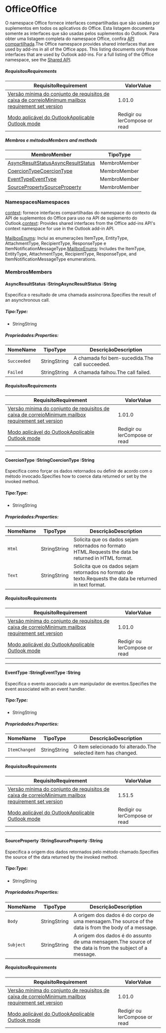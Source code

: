  

# <a name="office"></a><span data-ttu-id="70088-101">Office</span><span class="sxs-lookup"><span data-stu-id="70088-101">Office</span></span>

<span data-ttu-id="70088-p101">O namespace Office fornece interfaces compartilhadas que são usadas por suplementos em todos os aplicativos do Office. Esta listagem documenta somente as interfaces que são usadas pelos suplementos do Outlook. Para obter uma listagem completa do namespace Office, confira [API compartilhada](/javascript/api/office).</span><span class="sxs-lookup"><span data-stu-id="70088-p101">The Office namespace provides shared interfaces that are used by add-ins in all of the Office apps. This listing documents only those interfaces that are used by Outlook add-ins. For a full listing of the Office namespace, see the [Shared API](/javascript/api/office).</span></span>

##### <a name="requirements"></a><span data-ttu-id="70088-104">Requisitos</span><span class="sxs-lookup"><span data-stu-id="70088-104">Requirements</span></span>

|<span data-ttu-id="70088-105">Requisito</span><span class="sxs-lookup"><span data-stu-id="70088-105">Requirement</span></span>| <span data-ttu-id="70088-106">Valor</span><span class="sxs-lookup"><span data-stu-id="70088-106">Value</span></span>|
|---|---|
|[<span data-ttu-id="70088-107">Versão mínima do conjunto de requisitos de caixa de correio</span><span class="sxs-lookup"><span data-stu-id="70088-107">Minimum mailbox requirement set version</span></span>](/javascript/office/requirement-sets/outlook-api-requirement-sets)| <span data-ttu-id="70088-108">1.0</span><span class="sxs-lookup"><span data-stu-id="70088-108">1.0</span></span>|
|[<span data-ttu-id="70088-109">Modo aplicável do Outlook</span><span class="sxs-lookup"><span data-stu-id="70088-109">Applicable Outlook mode</span></span>](https://docs.microsoft.com/outlook/add-ins/#extension-points)| <span data-ttu-id="70088-110">Redigir ou ler</span><span class="sxs-lookup"><span data-stu-id="70088-110">Compose or read</span></span>|

##### <a name="members-and-methods"></a><span data-ttu-id="70088-111">Membros e métodos</span><span class="sxs-lookup"><span data-stu-id="70088-111">Members and methods</span></span>

| <span data-ttu-id="70088-112">Membro</span><span class="sxs-lookup"><span data-stu-id="70088-112">Member</span></span> | <span data-ttu-id="70088-113">Tipo</span><span class="sxs-lookup"><span data-stu-id="70088-113">Type</span></span> |
|--------|------|
| [<span data-ttu-id="70088-114">AsyncResultStatus</span><span class="sxs-lookup"><span data-stu-id="70088-114">AsyncResultStatus</span></span>](#asyncresultstatus-string) | <span data-ttu-id="70088-115">Membro</span><span class="sxs-lookup"><span data-stu-id="70088-115">Member</span></span> |
| [<span data-ttu-id="70088-116">CoercionType</span><span class="sxs-lookup"><span data-stu-id="70088-116">CoercionType</span></span>](#coerciontype-string) | <span data-ttu-id="70088-117">Membro</span><span class="sxs-lookup"><span data-stu-id="70088-117">Member</span></span> |
| [<span data-ttu-id="70088-118">EventType</span><span class="sxs-lookup"><span data-stu-id="70088-118">EventType</span></span>](#eventtype-string) | <span data-ttu-id="70088-119">Membro</span><span class="sxs-lookup"><span data-stu-id="70088-119">Member</span></span> |
| [<span data-ttu-id="70088-120">SourceProperty</span><span class="sxs-lookup"><span data-stu-id="70088-120">SourceProperty</span></span>](#sourceproperty-string) | <span data-ttu-id="70088-121">Membro</span><span class="sxs-lookup"><span data-stu-id="70088-121">Member</span></span> |

### <a name="namespaces"></a><span data-ttu-id="70088-122">Namespaces</span><span class="sxs-lookup"><span data-stu-id="70088-122">Namespaces</span></span>

<span data-ttu-id="70088-123">[context](office.context.md): fornece interfaces compartilhadas do namespace do contexto da API de suplementos do Office para uso na API de suplemento do Outlook.</span><span class="sxs-lookup"><span data-stu-id="70088-123">[context](office.context.md): Provides shared interfaces from the Office add-ins API's context namespace for use in the Outlook add-in API.</span></span>

<span data-ttu-id="70088-124">[MailboxEnums](/javascript/api/outlook/office.mailboxenums.attachmenttype): Inclui as enumerações ItemType, EntityType, AttachmentType, RecipientType, ResponseType e ItemNotificationMessageType.</span><span class="sxs-lookup"><span data-stu-id="70088-124">[MailboxEnums](/javascript/api/outlook/office.mailboxenums.attachmenttype): Includes the ItemType, EntityType, AttachmentType, RecipientType, ResponseType, and ItemNotificationMessageType enumerations.</span></span>

### <a name="members"></a><span data-ttu-id="70088-125">Membros</span><span class="sxs-lookup"><span data-stu-id="70088-125">Members</span></span>

####  <a name="asyncresultstatus-string"></a><span data-ttu-id="70088-126">AsyncResultStatus :String</span><span class="sxs-lookup"><span data-stu-id="70088-126">AsyncResultStatus :String</span></span>

<span data-ttu-id="70088-127">Especifica o resultado de uma chamada assíncrona.</span><span class="sxs-lookup"><span data-stu-id="70088-127">Specifies the result of an asynchronous call.</span></span>

##### <a name="type"></a><span data-ttu-id="70088-128">Tipo:</span><span class="sxs-lookup"><span data-stu-id="70088-128">Type:</span></span>

*   <span data-ttu-id="70088-129">String</span><span class="sxs-lookup"><span data-stu-id="70088-129">String</span></span>

##### <a name="properties"></a><span data-ttu-id="70088-130">Propriedades:</span><span class="sxs-lookup"><span data-stu-id="70088-130">Properties:</span></span>

|<span data-ttu-id="70088-131">Nome</span><span class="sxs-lookup"><span data-stu-id="70088-131">Name</span></span>| <span data-ttu-id="70088-132">Tipo</span><span class="sxs-lookup"><span data-stu-id="70088-132">Type</span></span>| <span data-ttu-id="70088-133">Descrição</span><span class="sxs-lookup"><span data-stu-id="70088-133">Description</span></span>|
|---|---|---|
|`Succeeded`| <span data-ttu-id="70088-134">String</span><span class="sxs-lookup"><span data-stu-id="70088-134">String</span></span>|<span data-ttu-id="70088-135">A chamada foi bem-sucedida.</span><span class="sxs-lookup"><span data-stu-id="70088-135">The call succeeded.</span></span>|
|`Failed`| <span data-ttu-id="70088-136">String</span><span class="sxs-lookup"><span data-stu-id="70088-136">String</span></span>|<span data-ttu-id="70088-137">A chamada falhou.</span><span class="sxs-lookup"><span data-stu-id="70088-137">The call failed.</span></span>|

##### <a name="requirements"></a><span data-ttu-id="70088-138">Requisitos</span><span class="sxs-lookup"><span data-stu-id="70088-138">Requirements</span></span>

|<span data-ttu-id="70088-139">Requisito</span><span class="sxs-lookup"><span data-stu-id="70088-139">Requirement</span></span>| <span data-ttu-id="70088-140">Valor</span><span class="sxs-lookup"><span data-stu-id="70088-140">Value</span></span>|
|---|---|
|[<span data-ttu-id="70088-141">Versão mínima do conjunto de requisitos de caixa de correio</span><span class="sxs-lookup"><span data-stu-id="70088-141">Minimum mailbox requirement set version</span></span>](/javascript/office/requirement-sets/outlook-api-requirement-sets)| <span data-ttu-id="70088-142">1.0</span><span class="sxs-lookup"><span data-stu-id="70088-142">1.0</span></span>|
|[<span data-ttu-id="70088-143">Modo aplicável do Outlook</span><span class="sxs-lookup"><span data-stu-id="70088-143">Applicable Outlook mode</span></span>](https://docs.microsoft.com/outlook/add-ins/#extension-points)| <span data-ttu-id="70088-144">Redigir ou ler</span><span class="sxs-lookup"><span data-stu-id="70088-144">Compose or read</span></span>|

---

####  <a name="coerciontype-string"></a><span data-ttu-id="70088-145">CoercionType :String</span><span class="sxs-lookup"><span data-stu-id="70088-145">CoercionType :String</span></span>

<span data-ttu-id="70088-146">Especifica como forçar os dados retornados ou definir de acordo com o método invocado.</span><span class="sxs-lookup"><span data-stu-id="70088-146">Specifies how to coerce data returned or set by the invoked method.</span></span>

##### <a name="type"></a><span data-ttu-id="70088-147">Tipo:</span><span class="sxs-lookup"><span data-stu-id="70088-147">Type:</span></span>

*   <span data-ttu-id="70088-148">String</span><span class="sxs-lookup"><span data-stu-id="70088-148">String</span></span>

##### <a name="properties"></a><span data-ttu-id="70088-149">Propriedades:</span><span class="sxs-lookup"><span data-stu-id="70088-149">Properties:</span></span>

|<span data-ttu-id="70088-150">Nome</span><span class="sxs-lookup"><span data-stu-id="70088-150">Name</span></span>| <span data-ttu-id="70088-151">Tipo</span><span class="sxs-lookup"><span data-stu-id="70088-151">Type</span></span>| <span data-ttu-id="70088-152">Descrição</span><span class="sxs-lookup"><span data-stu-id="70088-152">Description</span></span>|
|---|---|---|
|`Html`| <span data-ttu-id="70088-153">String</span><span class="sxs-lookup"><span data-stu-id="70088-153">String</span></span>|<span data-ttu-id="70088-154">Solicita que os dados sejam retornados no formato HTML.</span><span class="sxs-lookup"><span data-stu-id="70088-154">Requests the data be returned in HTML format.</span></span>|
|`Text`| <span data-ttu-id="70088-155">String</span><span class="sxs-lookup"><span data-stu-id="70088-155">String</span></span>|<span data-ttu-id="70088-156">Solicita que os dados sejam retornados no formato de texto.</span><span class="sxs-lookup"><span data-stu-id="70088-156">Requests the data be returned in text format.</span></span>|

##### <a name="requirements"></a><span data-ttu-id="70088-157">Requisitos</span><span class="sxs-lookup"><span data-stu-id="70088-157">Requirements</span></span>

|<span data-ttu-id="70088-158">Requisito</span><span class="sxs-lookup"><span data-stu-id="70088-158">Requirement</span></span>| <span data-ttu-id="70088-159">Valor</span><span class="sxs-lookup"><span data-stu-id="70088-159">Value</span></span>|
|---|---|
|[<span data-ttu-id="70088-160">Versão mínima do conjunto de requisitos de caixa de correio</span><span class="sxs-lookup"><span data-stu-id="70088-160">Minimum mailbox requirement set version</span></span>](/javascript/office/requirement-sets/outlook-api-requirement-sets)| <span data-ttu-id="70088-161">1.0</span><span class="sxs-lookup"><span data-stu-id="70088-161">1.0</span></span>|
|[<span data-ttu-id="70088-162">Modo aplicável do Outlook</span><span class="sxs-lookup"><span data-stu-id="70088-162">Applicable Outlook mode</span></span>](https://docs.microsoft.com/outlook/add-ins/#extension-points)| <span data-ttu-id="70088-163">Redigir ou ler</span><span class="sxs-lookup"><span data-stu-id="70088-163">Compose or read</span></span>|

---

####  <a name="eventtype-string"></a><span data-ttu-id="70088-164">EventType :String</span><span class="sxs-lookup"><span data-stu-id="70088-164">EventType :String</span></span>

<span data-ttu-id="70088-165">Especifica o evento associado a um manipulador de eventos.</span><span class="sxs-lookup"><span data-stu-id="70088-165">Specifies the event associated with an event handler.</span></span>

##### <a name="type"></a><span data-ttu-id="70088-166">Tipo:</span><span class="sxs-lookup"><span data-stu-id="70088-166">Type:</span></span>

*   <span data-ttu-id="70088-167">String</span><span class="sxs-lookup"><span data-stu-id="70088-167">String</span></span>

##### <a name="properties"></a><span data-ttu-id="70088-168">Propriedades:</span><span class="sxs-lookup"><span data-stu-id="70088-168">Properties:</span></span>

| <span data-ttu-id="70088-169">Nome</span><span class="sxs-lookup"><span data-stu-id="70088-169">Name</span></span> | <span data-ttu-id="70088-170">Tipo</span><span class="sxs-lookup"><span data-stu-id="70088-170">Type</span></span> | <span data-ttu-id="70088-171">Descrição</span><span class="sxs-lookup"><span data-stu-id="70088-171">Description</span></span> |
|---|---|---|
|`ItemChanged`| <span data-ttu-id="70088-172">String</span><span class="sxs-lookup"><span data-stu-id="70088-172">String</span></span> | <span data-ttu-id="70088-173">O item selecionado foi alterado.</span><span class="sxs-lookup"><span data-stu-id="70088-173">The selected item has changed.</span></span> |

##### <a name="requirements"></a><span data-ttu-id="70088-174">Requisitos</span><span class="sxs-lookup"><span data-stu-id="70088-174">Requirements</span></span>

|<span data-ttu-id="70088-175">Requisito</span><span class="sxs-lookup"><span data-stu-id="70088-175">Requirement</span></span>| <span data-ttu-id="70088-176">Valor</span><span class="sxs-lookup"><span data-stu-id="70088-176">Value</span></span>|
|---|---|
|[<span data-ttu-id="70088-177">Versão mínima do conjunto de requisitos de caixa de correio</span><span class="sxs-lookup"><span data-stu-id="70088-177">Minimum mailbox requirement set version</span></span>](/javascript/office/requirement-sets/outlook-api-requirement-sets)| <span data-ttu-id="70088-178">1.5</span><span class="sxs-lookup"><span data-stu-id="70088-178">1.5</span></span> |
|[<span data-ttu-id="70088-179">Modo aplicável do Outlook</span><span class="sxs-lookup"><span data-stu-id="70088-179">Applicable Outlook mode</span></span>](https://docs.microsoft.com/outlook/add-ins/#extension-points)| <span data-ttu-id="70088-180">Redigir ou ler</span><span class="sxs-lookup"><span data-stu-id="70088-180">Compose or read</span></span> |

---

####  <a name="sourceproperty-string"></a><span data-ttu-id="70088-181">SourceProperty :String</span><span class="sxs-lookup"><span data-stu-id="70088-181">SourceProperty :String</span></span>

<span data-ttu-id="70088-182">Especifica a origem dos dados retornados pelo método chamado.</span><span class="sxs-lookup"><span data-stu-id="70088-182">Specifies the source of the data returned by the invoked method.</span></span>

##### <a name="type"></a><span data-ttu-id="70088-183">Tipo:</span><span class="sxs-lookup"><span data-stu-id="70088-183">Type:</span></span>

*   <span data-ttu-id="70088-184">String</span><span class="sxs-lookup"><span data-stu-id="70088-184">String</span></span>

##### <a name="properties"></a><span data-ttu-id="70088-185">Propriedades:</span><span class="sxs-lookup"><span data-stu-id="70088-185">Properties:</span></span>

|<span data-ttu-id="70088-186">Nome</span><span class="sxs-lookup"><span data-stu-id="70088-186">Name</span></span>| <span data-ttu-id="70088-187">Tipo</span><span class="sxs-lookup"><span data-stu-id="70088-187">Type</span></span>| <span data-ttu-id="70088-188">Descrição</span><span class="sxs-lookup"><span data-stu-id="70088-188">Description</span></span>|
|---|---|---|
|`Body`| <span data-ttu-id="70088-189">String</span><span class="sxs-lookup"><span data-stu-id="70088-189">String</span></span>|<span data-ttu-id="70088-190">A origem dos dados é do corpo de uma mensagem.</span><span class="sxs-lookup"><span data-stu-id="70088-190">The source of the data is from the body of a message.</span></span>|
|`Subject`| <span data-ttu-id="70088-191">String</span><span class="sxs-lookup"><span data-stu-id="70088-191">String</span></span>|<span data-ttu-id="70088-192">A origem dos dados é do assunto de uma mensagem.</span><span class="sxs-lookup"><span data-stu-id="70088-192">The source of the data is from the subject of a message.</span></span>|

##### <a name="requirements"></a><span data-ttu-id="70088-193">Requisitos</span><span class="sxs-lookup"><span data-stu-id="70088-193">Requirements</span></span>

|<span data-ttu-id="70088-194">Requisito</span><span class="sxs-lookup"><span data-stu-id="70088-194">Requirement</span></span>| <span data-ttu-id="70088-195">Valor</span><span class="sxs-lookup"><span data-stu-id="70088-195">Value</span></span>|
|---|---|
|[<span data-ttu-id="70088-196">Versão mínima do conjunto de requisitos de caixa de correio</span><span class="sxs-lookup"><span data-stu-id="70088-196">Minimum mailbox requirement set version</span></span>](/javascript/office/requirement-sets/outlook-api-requirement-sets)| <span data-ttu-id="70088-197">1.0</span><span class="sxs-lookup"><span data-stu-id="70088-197">1.0</span></span>|
|[<span data-ttu-id="70088-198">Modo aplicável do Outlook</span><span class="sxs-lookup"><span data-stu-id="70088-198">Applicable Outlook mode</span></span>](https://docs.microsoft.com/outlook/add-ins/#extension-points)| <span data-ttu-id="70088-199">Redigir ou ler</span><span class="sxs-lookup"><span data-stu-id="70088-199">Compose or read</span></span>|